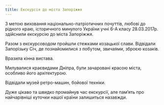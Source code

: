 ```yaml
---
title: Екскурсія до міста Запоріжжя
---
```


З метою виховання національно-патріотичних почуттів, любові до рідного краю, історичного минулого України учні 6-А класу 28.03.2017р. здійснили екскурсію до міста Запоріжжя.

Разом з екскурсоводом пройшли стежками козацької слави. Відвідали Запорізьку Січ, де познайомилися з побутом, звичаями, зброєю козаків.

Вразила кінна вистава.

Милувалися краєвидами Дніпра, були зачаровані красою міста, особливо його архітектурою.

Відвідали музей ретро-машин, бойової техніки.

Дуже цікаво та швидко промайнув час екскурсії, але пам’ять про найчарівніші куточки нашої країни залишиться назавжди.

<slideshow id="_/72157682004849655" />
